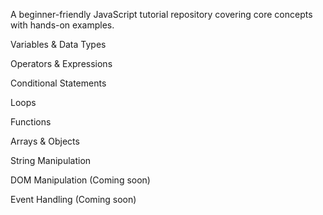 A beginner-friendly JavaScript tutorial repository covering core concepts with hands-on examples.

Variables & Data Types

Operators & Expressions

Conditional Statements

Loops

Functions

Arrays & Objects

String Manipulation

DOM Manipulation (Coming soon)

Event Handling (Coming soon)
